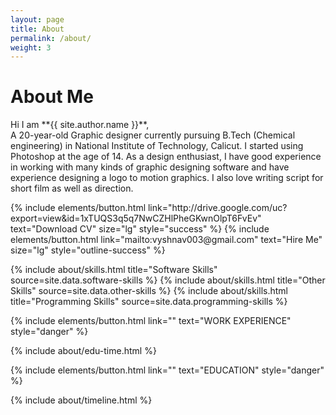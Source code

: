 ```yaml
---
layout: page
title: About
permalink: /about/
weight: 3
---
```


# **About Me**
<link rel="manifest" href="/manifest.json">
Hi I am **{{ site.author.name }}**,<br>
A 20-year-old Graphic designer currently pursuing B.Tech (Chemical engineering) in National Institute of Technology, Calicut. I started using Photoshop at the age of 14. As a design enthusiast, I have good experience in working with many kinds of graphic designing software and have experience designing a logo to motion graphics. I also love writing script for short film as well as direction. 

<p class="text-center">
{% include elements/button.html link="http://drive.google.com/uc?export=view&id=1xTUQS3q5q7NwCZHlPheGKwnOlpT6FvEv" text="Download CV" size="lg" style="success" %} {% include elements/button.html link="mailto:vyshnav003@gmail.com" text="Hire Me" size="lg" style="outline-success" %}
<p>

<div class="row">
{% include about/skills.html title="Software Skills" source=site.data.software-skills %}
{% include about/skills.html title="Other Skills" source=site.data.other-skills %}
{% include about/skills.html title="Programming Skills" source=site.data.programming-skills %}


</div>

<p class="text-center">
{% include elements/button.html link="" text="WORK EXPERIENCE" style="danger" %}
</p>

<div class="row">
{% include about/edu-time.html %}
</div>

<p class="text-center">
{% include elements/button.html link="" text="EDUCATION" style="danger" %}
</p>

<div class="row">
{% include about/timeline.html %}
</div>